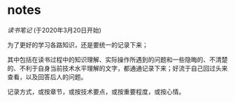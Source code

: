# notes

*读书笔记*  (于2020年3月20日开始)

为了更好的学习各路知识，还是要统一的记录下来；

其中包括在读书过程中的知识理解、实际操作所遇到的问题和一些隐晦的、不清楚的、不利于自身当前技术水平理解的文字，都通通记录下来；好流于自己回过头来查看，以及回答后人的问题。

记录方式，或按章节，或按技术要点，或按重要程度，或按心情。

